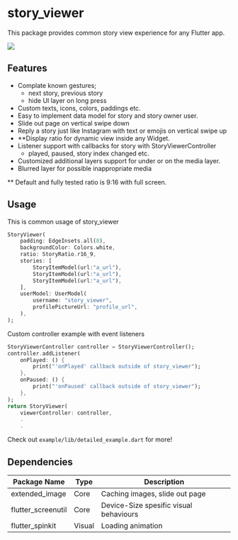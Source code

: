 # story_viewer

This package provides common story view experience for any Flutter app.

<img src="https://firebasestorage.googleapis.com/v0/b/app-monotony.appspot.com/o/assets%2Fezgif.com-resize.gif?alt=media&token=30a0bbef-fd4d-4907-9813-3a95e97e1651"/>

## Features

- Complate known gestures;
    - next story, previous story
    - hide UI layer on long press
- Custom texts, icons, colors, paddings etc.
- Easy to implement data model for story and story owner user.
- Slide out page on vertical swipe down
- Reply a story just like Instagram with text or emojis on vertical swipe up
- **Display ratio for dynamic view inside any Widget.
- Listener support with callbacks for story with StoryViewerController
    - played, paused, story index changed etc.
- Customized additional layers support for under or on the media layer.
- Blurred layer for possible inappropriate media

** Default and fully tested ratio is 9:16 with full screen.

## Usage

This is common usage of story_viewer

``` Dart
StoryViewer(
    padding: EdgeInsets.all(8),
    backgroundColor: Colors.white,
    ratio: StoryRatio.r16_9,
    stories: [
        StoryItemModel(url:"a_url"),
        StoryItemModel(url:"a_url"),
        StoryItemModel(url:"a_url"),
    ],
    userModel: UserModel(
        username: "story_viewer",
        profilePictureUrl: "profile_url",
    ),
);
```
Custom controller example with event listeners

``` Dart
StoryViewerController controller = StoryViewerController();
controller.addListener(
    onPlayed: () {
        print("'onPlayed' callback outside of story_viewer");
    },
    onPaused: () {
        print("'onPaused' callback outside of story_viewer");
    },
);
return StoryViewer(
    viewerController: controller,
    .
    .
```

Check out ```example/lib/detailed_example.dart``` for more!

## Dependencies

| Package Name| Type | Description | 
| ----------- | ----------- | ----------- |
| extended_image| Core | Caching images, slide out page |
| flutter_screenutil | Core | Device-Size spesific visual behaviours|
| flutter_spinkit | Visual | Loading animation|